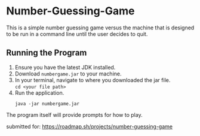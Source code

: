 # Number-Guessing-Game
This is a simple number guessing game versus the machine that is designed to be run in a command line until the user decides to quit.

## Running the Program
1. Ensure you have the latest JDK installed.  
2. Download `numbergame.jar` to your machine.  
3. In your terminal, navigate to where you downloaded the jar file.  
   `cd <your file path>`
4. Run the application.  
   ```
   java -jar numbergame.jar
   ```

The program itself will provide prompts for how to play.


submitted for: https://roadmap.sh/projects/number-guessing-game
